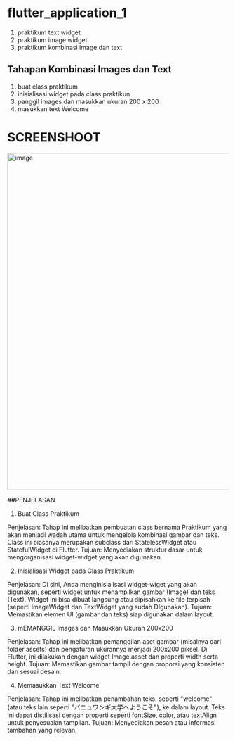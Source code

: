 # flutter_application_1

1. praktikum text widget
2. praktikum image widget
3. praktikum kombinasi image dan text

## Tahapan Kombinasi Images dan Text

1. buat class praktikum
2. inisialisasi widget pada class praktikun
3. panggil images dan masukkan ukuran 200 x 200
4. masukkan text Welcome

# SCREENSHOOT
<img width="637" height="766" alt="image" src="https://github.com/user-attachments/assets/886965ce-05ed-40b2-a2da-b87c3b3fd494" />

##PENJELASAN
1. Buat Class Praktikum

Penjelasan: Tahap ini melibatkan pembuatan class bernama Praktikum yang akan menjadi wadah utama untuk mengelola kombinasi gambar dan teks. Class ini biasanya merupakan subclass dari StatelessWidget atau StatefulWidget di Flutter.
Tujuan: Menyediakan struktur dasar untuk mengorganisasi widget-widget yang akan digunakan.

2. Inisialisasi Widget pada Class Praktikum

Penjelasan: Di sini, Anda menginisialisasi widget-wiget yang akan digunakan, seperti widget untuk menampilkan gambar (Image) dan teks (Text). Widget ini bisa dibuat langsung atau dipisahkan ke file terpisah (seperti ImageWidget dan TextWidget yang sudah DIgunakan).
Tujuan: Memastikan elemen UI (gambar dan teks) siap digunakan dalam layout.

3. mEMANGGIL Images dan Masukkan Ukuran 200x200

Penjelasan: Tahap ini melibatkan pemanggilan aset gambar (misalnya dari folder assets) dan pengaturan ukurannya menjadi 200x200 piksel. Di Flutter, ini dilakukan dengan widget Image.asset dan properti width serta height.
Tujuan: Memastikan gambar tampil dengan proporsi yang konsisten dan sesuai desain.

4. Memasukkan Text Welcome

Penjelasan: Tahap ini melibatkan penambahan teks, seperti "welcome" (atau teks lain seperti "バニュワンギ大学へようこそ"), ke dalam layout. Teks ini dapat distilisasi dengan properti seperti fontSize, color, atau textAlign untuk penyesuaian tampilan.
Tujuan: Menyediakan pesan atau informasi tambahan yang relevan.
